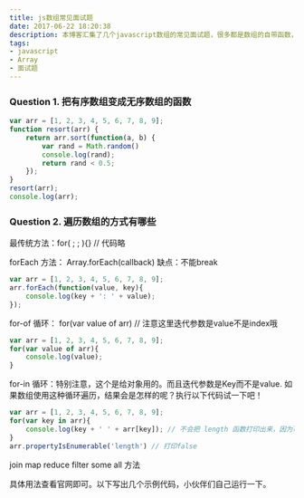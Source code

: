 ```yaml
---
title: js数组常见面试题
date: 2017-06-22 18:20:38
description: 本博客汇集了几个javascript数组的常见面试题，很多都是数组的自带函数，在数据处理中有很多使用场景，因此还需要熟练掌握。当然，考察最多的还是数组的排序和查找，本博客暂时未做收录。
tags:
- javascript
- Array
- 面试题
---
```


### Question 1. 把有序数组变成无序数组的函数 ###

```javascript
var arr = [1, 2, 3, 4, 5, 6, 7, 8, 9];
function resort(arr) {
    return arr.sort(function(a, b) {
        var rand = Math.random()
        console.log(rand);
        return rand < 0.5;
    });
}
resort(arr);
console.log(arr);
```

### Question 2. 遍历数组的方式有哪些 ###

最传统方法：for( ; ; ){} // 代码略

forEach 方法： Array.forEach(callback)
缺点：不能break

```javascript
var arr = [1, 2, 3, 4, 5, 6, 7, 8, 9];
arr.forEach(function(value, key){
	console.log(key + ': ' + value);
});
```

for-of 循环： for(var value of arr) // 注意这里迭代参数是value不是index哦

```javascript
var arr = [1, 2, 3, 4, 5, 6, 7, 8, 9];
for(var value of arr){
	console.log(value);
}
```

for-in 循环：特别注意，这个是给对象用的。而且迭代参数是Key而不是value.
如果数组使用这种循环遍历，结果会是怎样的呢？执行以下代码试一下吧！

```javascript
var arr = [1, 2, 3, 4, 5, 6, 7, 8, 9];
for(var key in arr){
	console.log(key + ' ' + arr[key]); // 不会把 length 函数打印出来，因为length方法在Array中是不可枚举的属性。 
}
arr.propertyIsEnumerable('length') // 打印false
```

join map reduce filter some all 方法

具体用法查看官网即可。以下写出几个示例代码，小伙伴们自己运行一下。